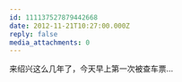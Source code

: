 ```yaml
---
id: 111137527879442668
date: 2012-11-21T10:27:00.000Z
reply: false
media_attachments: 0
---
```


来绍兴这么几年了，今天早上第一次被查车票… ​​​​

